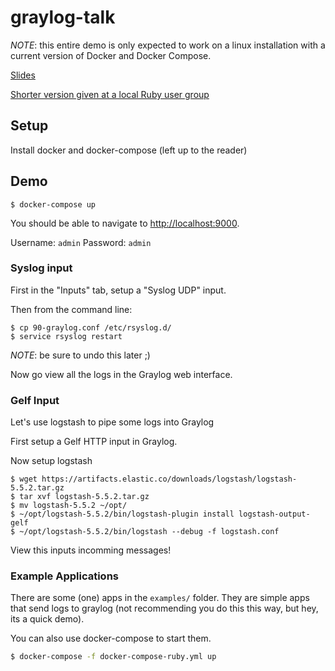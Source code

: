 # graylog-talk

_NOTE_: this entire demo is only expected to work on a linux installation with a current version of Docker and Docker Compose.

[Slides](https://docs.google.com/presentation/d/1_RjTFa5qfrqdQYUvM0qNR1Gfedh2X9pLnFBU8muvFHo/edit?usp=sharing)

[Shorter version given at a local Ruby user group](https://docs.google.com/presentation/d/1453dqA-ZdcdADH3RzShTRpB8Hl8XKT9GAqbT3S6hxAo/edit?usp=sharing)

## Setup

Install docker and docker-compose (left up to the reader)

## Demo

```
$ docker-compose up
```

You should be able to navigate to [http://localhost:9000](http://localhost:9000).

Username: `admin`
Password: `admin`

### Syslog input

First in the "Inputs" tab, setup a "Syslog UDP" input.

Then from the command line:

```
$ cp 90-graylog.conf /etc/rsyslog.d/
$ service rsyslog restart
```

_NOTE_: be sure to undo this later ;)

Now go view all the logs in the Graylog web interface.

### Gelf Input

Let's use logstash to pipe some logs into Graylog

First setup a Gelf HTTP input in Graylog.

Now setup logstash

```
$ wget https://artifacts.elastic.co/downloads/logstash/logstash-5.5.2.tar.gz
$ tar xvf logstash-5.5.2.tar.gz
$ mv logstash-5.5.2 ~/opt/
$ ~/opt/logstash-5.5.2/bin/logstash-plugin install logstash-output-gelf
$ ~/opt/logstash-5.5.2/bin/logstash --debug -f logstash.conf
```

View this inputs incomming messages!

### Example Applications

There are some (one) apps in the `examples/` folder. They are simple apps that send logs to graylog (not recommending you do this this way, but hey, its a quick demo).

You can also use docker-compose to start them.

```bash
$ docker-compose -f docker-compose-ruby.yml up
```
